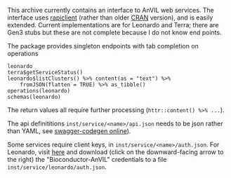 This archive currently contains an interface to AnVIL web
services. The interface uses [rapiclient][7] (rather than older
[CRAN][6] version), and is easily extended. Current implementations
are for Leonardo and Terra; there are Gen3 stubs but these are not
complete because I do not know end points.

The package provides singleton endpoints with tab completion on
operations

    leonardo
    terra$getServiceStatus()
    leonardo$listClusters() %>% content(as = "text") %>% 
        fromJSON(flatten = TRUE) %>% as_tibble()
    operations(leonardo)
    schemas(leonardo)
    
The return values all require further processing (`httr::content() %>%
...`).

The api definititions `inst/service/<name>/api.json` needs to be json
rather than YAML, see [swagger-codegen online][3b]).

Some services require client keys, in
`inst/service/<name>/auth.json`. For Leonardo, visit [here][1] and
download (click on the downward-facing arrow to the right) the
"Bioconductor-AnVIL" credentials to a file
`inst/service/leonardo/auth.json`.

[1]: https://console.cloud.google.com/apis/credentials?authuser=1&project=anvil-leo-dev
[3b]: http://editor.swagger.io/#/
[6]: https://cran.r-project.org/package=rapiclient
[7]: https://github.com/bergant/rapiclient


